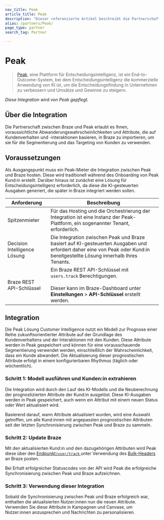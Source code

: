 ```yaml
---
nav_title: Peak
article_title: Peak
description: "Dieser referenzierte Artikel beschreibt die Partnerschaft zwischen Braze und Peak, einer Plattform für Entscheidungsintelligenz, die es Ihnen erlaubt, voraussichtliche Abwanderungswahrscheinlichkeiten und Attribute, die auf Kundenverhalten und -interaktionen basieren, in Braze zu importieren, um sie für die Segmentierung und das Targeting von Kunden zu verwenden."
alias: /partners/Peak/
page_type: partner
search_tag: Partner

---
```


# Peak

> [Peak](https://platform.peak.ai/), eine Plattform für Entscheidungsintelligenz, ist ein End-to-Outcome-System, bei dem Entscheidungsintelligenz die kommerzielle Anwendung von KI ist, um die Entscheidungsfindung in Unternehmen zu verbessern und Umsätze und Gewinne zu steigern.

_Diese Integration wird von Peak gepflegt._

## Über die Integration

Die Partnerschaft zwischen Braze und Peak erlaubt es Ihnen, voraussichtliche Abwanderungswahrscheinlichkeiten und Attribute, die auf Kundenverhalten und -interaktionen basieren, in Braze zu importieren, um sie für die Segmentierung und das Targeting von Kunden zu verwenden. 

## Voraussetzungen

Als Ausgangspunkt muss ein Peak-Mieter die Integration zwischen Peak und Braze hosten. Diese wird traditionell während des Onboarding von Peak Kund:in erstellt. Darüber hinaus ist zunächst eine Lösung für Entscheidungsintelligenz erforderlich, da diese die KI-gesteuerten Ausgaben generiert, die später in Braze integriert werden sollen.

| Anforderung | Beschreibung |
| ----------- | ----------- |
| Spitzenmieter | Für das Hosting und die Orchestrierung der Integration ist eine Instanz der Peak-Plattform, ein sogenannter Tenant, erforderlich. |
| Decision Intelligence Lösung | Die Integration zwischen Peak und Braze basiert auf KI-gesteuerten Ausgaben und erfordert daher eine von Peak oder Kund:in bereitgestellte Lösung innerhalb Ihres Tenants. |
| Braze REST API-Schlüssel | Ein Braze REST API-Schlüssel mit `users.track` Berechtigungen. <br><br>Dieser kann im Braze-Dashboard unter **Einstellungen** > **API-Schlüssel** erstellt werden. |

## Integration

Die Peak Lösung Customer Intelligence nutzt ein Modell zur Prognose einer Reihe zukunftsorientierter Attribute auf der Grundlage des Kundenverhaltens und der Interaktionen mit den Kunden. Diese Attribute werden in Peak gespeichert und können für eine vorausschauende Segmentierung verwendet werden, einschließlich der Wahrscheinlichkeit, dass ein Kunde abwandert. Die Aktualisierung dieser prognostischen Attribute erfolgt in einem konfigurierbaren Rhythmus (täglich oder wöchentlich).

### Schritt 1: Modell ausführen und Kunden:in extrahieren

Die Integration wird durch den Lauf des KI-Modells und die Neuberechnung der prognostizierten Attribute der Kund:in ausgelöst. Diese KI-Ausgaben werden in Peak gespeichert, auch wenn ein Attribut mit einem neuen Status oder Wert aktualisiert wird.

Basierend darauf, wann Attribute aktualisiert wurden, wird eine Auswahl getroffen, um alle Kund:innen mit angepassten prognostischen Attributen seit der letzten Synchronisierung zwischen Peak und Braze zu sammeln.

### Schritt 2: Update Braze

Mit den aktualisierten Kund:in und den dazugehörigen Attributen wird Peak diese über den [Endpunkt`/user/track` ][1] unter Verwendung des [Bulk-Headers]({{site.baseurl}}/api/endpoints/user_data/post_user_track/#making-bulk-updates) an Braze posten.

Bei Erhalt erfolgreicher Statuscodes von der API wird Peak die erfolgreiche Synchronisierung zwischen Peak und Braze aufzeichnen.

### Schritt 3: Verwendung dieser Integration

Sobald die Synchronisierung zwischen Peak und Braze erfolgreich war, enthalten die aktualisierten Nutzer:innen nun die neuen Attribute. Verwenden Sie diese Attribute in Kampagnen und Canvase, um Nutzer:innen anzusprechen und Nachrichten zu personalisieren.


[1]: {{site.baseurl}}/api/endpoints/user_data/post_user_track/